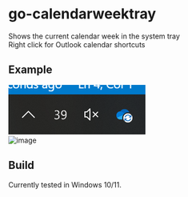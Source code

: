 # go-calendarweektray
Shows the current calendar week in the system tray<br>
Right click for Outlook calendar shortcuts

## Example
![An icon which displays the current calendar week](/docs/screenshot.png?raw=true "The systemtray tool in action")<br>
![image](https://github.com/user-attachments/assets/57964070-2660-4cbd-9557-a7f27acd51c8)

## Build

Currently tested in Windows 10/11.

